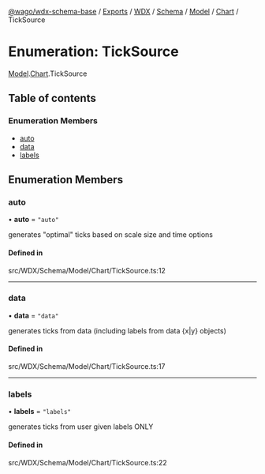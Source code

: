 [@wago/wdx-schema-base](../README.md) / [Exports](../modules.md) / [WDX](../modules/WDX.md) / [Schema](../modules/WDX.Schema.md) / [Model](../modules/WDX.Schema.Model.md) / [Chart](../modules/WDX.Schema.Model.Chart.md) / TickSource

# Enumeration: TickSource

[Model](../modules/WDX.Schema.Model.md).[Chart](../modules/WDX.Schema.Model.Chart.md).TickSource

## Table of contents

### Enumeration Members

- [auto](WDX.Schema.Model.Chart.TickSource.md#auto)
- [data](WDX.Schema.Model.Chart.TickSource.md#data)
- [labels](WDX.Schema.Model.Chart.TickSource.md#labels)

## Enumeration Members

### auto

• **auto** = ``"auto"``

generates "optimal" ticks based on scale size and time options

#### Defined in

src/WDX/Schema/Model/Chart/TickSource.ts:12

___

### data

• **data** = ``"data"``

generates ticks from data (including labels from data {x|y} objects)

#### Defined in

src/WDX/Schema/Model/Chart/TickSource.ts:17

___

### labels

• **labels** = ``"labels"``

generates ticks from user given labels ONLY

#### Defined in

src/WDX/Schema/Model/Chart/TickSource.ts:22
